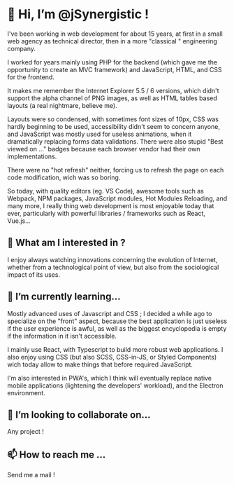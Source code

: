 # 👋 Hi, I’m @jSynergistic !

I've been working in web development for about 15 years, at first in a small web agency as technical director, then in a more "classical " engineering company.

I worked for years mainly using PHP for the backend (which gave me the opportunity to create an MVC framework) and JavaScript, HTML, and CSS for the frontend. 

It makes me remember the Internet Explorer 5.5 / 6 versions, which didn't support the alpha channel of PNG images, as well as HTML tables based layouts (a real nightmare, believe me).

Layouts were so condensed, with sometimes font sizes of 10px, CSS was hardly beginning to be used, accessibility didn't seem to concern anyone, and JavaScript was mostly used for useless animations, when it dramatically replacing forms data validations. There were also stupid "Best viewed on ..." badges because each browser vendor had their own implementations.

There were no "hot refresh" neither, forcing us to refresh the page on each code modification, wich was so boring.

So today, with quality editors (eg. VS Code), awesome tools such as Webpack, NPM packages, JavaScript modules, Hot Modules Reloading, and many more, I really thing web development is 
most enjoyable today that ever, particularly with powerful libraries / frameworks such as React, Vue.js...

## 👀 What am I interested in ?

I enjoy always watching innovations concerning the evolution of Internet, whether from a technological point of view, but also from the sociological impact of its uses.

## 🌱 I’m currently learning...

Mostly advanced uses of Javascript and CSS ; I decided a while ago to specialize on the "front" aspect, because the best application is just useless if the user experience is awful, as well as the biggest encyclopedia is empty if the information in it isn't accessible.

I mainly use React, with Typescript to build more robust web applications. I also enjoy using CSS (but also SCSS, CSS-in-JS, or Styled Components) wich today allow to make things that before required JavaScript.

I'm also interested in PWA's, which I think will eventually replace native mobile applications (lightening the developers' workload), and the Electron environment.

## 💞️ I’m looking to collaborate on...

Any project !

## 📫 How to reach me ...

Send me a mail !

<!---
jSynergistic/jSynergistic is a ✨ special ✨ repository because its `README.md` (this file) appears on your GitHub profile.
You can click the Preview link to take a look at your changes.
--->
